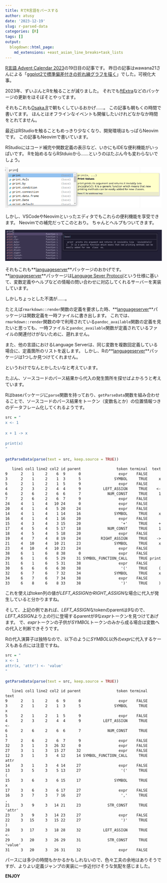 ```yaml
---
title: RでR言語をパースする
author: atusy
date: '2023-12-19'
slug: r-parsed-data
categories: [R]
tags: []
output:
  blogdown::html_page:
    md_extensions: +east_asian_line_breaks+task_lists
---
```


[R言語 Advent Calendar 2023](https://qiita.com/advent-calendar/2023/rlang)の19日目の記事です。
昨日の記事はwawana21さんによる「[ggplot2で標準偏差付きの折れ線グラフを描く](https://qiita.com/wawana12/items/2e9ed1eb64ab27682a3c)」でした。可視化大事。

2023年、ずいぶんとRを触ることが減りました。
それでも[ftExtra](https://ftextra.atusy.net)などのパッケージの更新をほそぼそとやってます。

それもこれも[Osaka.R](https://osaka-r.connpass.com)で朝もくしているおかげ......。
この記事も朝もくの時間で書いてます。
ほんとはオフラインなイベントも開催したいけれどなかなか時間をとれてません。

最近はRStudioを触ることもめっきり少なくなり、開発環境はもっぱらNeovimです。
この記事もNeovimで書いています。

RStudioにはコード補完や関数定義の表示など、いかにもIDEな便利機能がいっぱいです。
Rを始めるならRStduioから......というのはたぶん今も変わらないでしょう。

![](img/rstudio-completion.png)

しかし、VSCodeやNeovimといったエディタでもこれらの便利機能を享受できます。
Neovimでの補完だってこのとおり。
ちゃんとヘルプもついてきます。

![](img/neovim-completion.png)

それもこれも**[languageserver](https://github.com/REditorSupport/languageserver)**パッケージのおかげです。
**[languageserver](https://github.com/REditorSupport/languageserver)**パッケージは[Language Sever Protocol](https://microsoft.github.io/language-server-protocol/)という仕様に基いて、変数定義やヘルプなどの情報の問い合わせに対応してくれるサーバーを実装しています。

しかしちょっとした不満が......。

たとえば`rmarkdown::render`関数の定義を要求した時、**[languageserver](https://github.com/REditorSupport/languageserver)**パッケージは関数定義を一時ファイルに書き出します。
これでは、`rmarkdown::render`関数の中で利用されている`pandoc_available`関数の定義を見たいと思っても、一時ファイルと`pandoc_available`関数が定義されているファイルの関連付けがないために、遡れません。

また、他の言語におけるLanguage Serverは、同じ変数を複数回定義している場合に、定義箇所のリストを返します。
しかし、Rの**[languageserver](https://github.com/REditorSupport/languageserver)**パッケージは1つしか見つけてくれません。

というわけでなんとかしたいなと考えています。

たぶん、ソースコードのパース結果から代入の発生箇所を探せばよかろうと考えています。

Rはbaseパッケージに`parse`関数を持っており、`getParseData`関数を組み合わせることで、ソースコードのパース結果をトークン（変数名とか）の位置情報つきのデータフレーム化してくれるようです。

``` r
src = "
x <- 1

x + 1 -> x

print(x)
"

getParseData(parse(text = src, keep.source = TRUE))
```

       line1 col1 line2 col2 id parent                token terminal  text
    9      2    1     2    6  9      0                 expr    FALSE      
    3      2    1     2    1  3      5               SYMBOL     TRUE     x
    5      2    1     2    1  5      9                 expr    FALSE      
    4      2    3     2    4  4      9          LEFT_ASSIGN     TRUE    <-
    6      2    6     2    6  6      7            NUM_CONST     TRUE     1
    7      2    6     2    6  7      9                 expr    FALSE      
    24     4    1     4   10 24      0                 expr    FALSE      
    20     4    1     4    5 20     24                 expr    FALSE      
    14     4    1     4    1 14     16               SYMBOL     TRUE     x
    16     4    1     4    1 16     20                 expr    FALSE      
    15     4    3     4    3 15     20                  '+'     TRUE     +
    17     4    5     4    5 17     18            NUM_CONST     TRUE     1
    18     4    5     4    5 18     20                 expr    FALSE      
    19     4    7     4    8 19     24         RIGHT_ASSIGN     TRUE    ->
    21     4   10     4   10 21     23               SYMBOL     TRUE     x
    23     4   10     4   10 23     24                 expr    FALSE      
    38     6    1     6    8 38      0                 expr    FALSE      
    29     6    1     6    5 29     31 SYMBOL_FUNCTION_CALL     TRUE print
    31     6    1     6    5 31     38                 expr    FALSE      
    30     6    6     6    6 30     38                  '('     TRUE     (
    32     6    7     6    7 32     34               SYMBOL     TRUE     x
    34     6    7     6    7 34     38                 expr    FALSE      
    33     6    8     6    8 33     38                  ')'     TRUE     )

これを使えばtoken列の値が*LEFT_ASSIGN*か*RIGHT_ASSIGN*な場合に代入が発生していると分かりますね。

そして、上記の例であれば、*LEFT_ASSIGN*なtokenのparentは*9*なので、*LEFT_ASSIGN*より上の行に登場するparentが*9*な*expr*トークンを見つけてあげます。
で、*expr*トークンの子供が*SYMBOL*トークンのみから成る場合は変数への代入と判断できそうです。

Rの代入演算子は独特なので、以下のように*SYMBOL*以外の*expr*に代入するケースもある点には注意ですね。

``` r
src = "
x <- 1
attr(x, 'attr') <- 'value'
"

getParseData(parse(text = src, keep.source = TRUE))
```

       line1 col1 line2 col2 id parent                token terminal    text
    9      2    1     2    6  9      0                 expr    FALSE        
    3      2    1     2    1  3      5               SYMBOL     TRUE       x
    5      2    1     2    1  5      9                 expr    FALSE        
    4      2    3     2    4  4      9          LEFT_ASSIGN     TRUE      <-
    6      2    6     2    6  6      7            NUM_CONST     TRUE       1
    7      2    6     2    6  7      9                 expr    FALSE        
    32     3    1     3   26 32      0                 expr    FALSE        
    27     3    1     3   15 27     32                 expr    FALSE        
    12     3    1     3    4 12     14 SYMBOL_FUNCTION_CALL     TRUE    attr
    14     3    1     3    4 14     27                 expr    FALSE        
    13     3    5     3    5 13     27                  '('     TRUE       (
    15     3    6     3    6 15     17               SYMBOL     TRUE       x
    17     3    6     3    6 17     27                 expr    FALSE        
    16     3    7     3    7 16     27                  ','     TRUE       ,
    21     3    9     3   14 21     23            STR_CONST     TRUE  'attr'
    23     3    9     3   14 23     27                 expr    FALSE        
    22     3   15     3   15 22     27                  ')'     TRUE       )
    28     3   17     3   18 28     32          LEFT_ASSIGN     TRUE      <-
    29     3   20     3   26 29     31            STR_CONST     TRUE 'value'
    31     3   20     3   26 31     32                 expr    FALSE        

パースには多少の時間もかかるかもしれないので、色々工夫の余地はありそうですが、よりよい定義ジャンプの実装に一歩近付けそうな気配を感じました。

**ENJOY**
